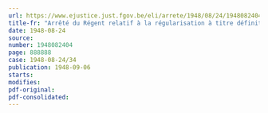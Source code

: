 ```yaml
---
url: https://www.ejustice.just.fgov.be/eli/arrete/1948/08/24/1948082404/justel
title-fr: "Arrêté du Régent relatif à la régularisation à titre définitif de certains agents temporaires dans les administrations de l'Etat"
date: 1948-08-24
source:
number: 1948082404
page: 888888
case: 1948-08-24/34
publication: 1948-09-06
starts:
modifies:
pdf-original:
pdf-consolidated:
---
```


